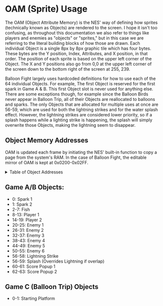 # OAM (Sprite) Usage

The OAM (Object Attribute Memory) is the NES' way of defining how sprites (technically known as Objects) are rendered to the screen. I hope it isn't too confusing, as throughout this documentation we also refer to things like players and enemies as "objects" or "sprites," but in this case we are referring to the literal building blocks of how those are drawn. Each individual Object is a single 8px by 8px graphic tile which has four bytes. These bytes are the Y position, Index, Attributes, and X position, in that order. The position of each sprite is based on the upper left corner of the Object. The X and Y positions also go from 0,0 at the upper left corner of the screen down to the bottom right of the screen at 255, 239.

Balloon Fight largely uses hardcoded definitions for how to use each of the 64 individual Objects. For example, The first Object is reserved for the first spark in Game A & B. This first Object slot is never used for anything else. There are some exceptions though, for example since the Balloon Birds never appear in Balloon Trip, all of their Objects are reallocated to balloons and sparks. The only Objects that are allocated for multiple uses at once are 56-59, which are used for both the lightning strikes and for the water splash effect. However, the lightning strikes are considered lower priority, so if a splash happens while a lighting strike is happening, the splash will simply overwrite those Objects, making the lightning seem to disappear.

## Object Memory Addresses

OAM is updated each frame by initiating the NES' built-in function to copy a page from the system's RAM. In the case of Balloon Fight, the editable mirror of OAM is kept at 0x0200-0x02FF.

<details>
	<summary>Table of Object Addresses</summary>
 
|Object|Y Pos|Tile Index|Attribute|X Pos|
|:---|---:|---:|---:|---:|
|Object 0|`0x0200`|`0x0201`|`0x0202`|`0x0203`|
|Object 1|`0x0204`|`0x0205`|`0x0206`|`0x0207`|
|Object 2|`0x0208`|`0x0209`|`0x020A`|`0x020B`|
|Object 3|`0x020C`|`0x020D`|`0x020E`|`0x020F`|
|Object 4|`0x0210`|`0x0211`|`0x0212`|`0x0213`|
|Object 5|`0x0214`|`0x0215`|`0x0216`|`0x0217`|
|Object 6|`0x0218`|`0x0219`|`0x021A`|`0x021B`|
|Object 7|`0x021C`|`0x021D`|`0x021E`|`0x021F`|
|Object 8|`0x0220`|`0x0221`|`0x0222`|`0x0223`|
|Object 9|`0x0224`|`0x0225`|`0x0226`|`0x0227`|
|Object 10|`0x0228`|`0x0229`|`0x022A`|`0x022B`|
|Object 11|`0x022C`|`0x022D`|`0x022E`|`0x022F`|
|Object 12|`0x0230`|`0x0231`|`0x0232`|`0x0233`|
|Object 13|`0x0234`|`0x0235`|`0x0236`|`0x0237`|
|Object 14|`0x0238`|`0x0239`|`0x023A`|`0x023B`|
|Object 15|`0x023C`|`0x023D`|`0x023E`|`0x023F`|
|Object 16|`0x0240`|`0x0241`|`0x0242`|`0x0243`|
|Object 17|`0x0244`|`0x0245`|`0x0246`|`0x0247`|
|Object 18|`0x0248`|`0x0249`|`0x024A`|`0x024B`|
|Object 19|`0x024C`|`0x024D`|`0x024E`|`0x024F`|
|Object 20|`0x0250`|`0x0251`|`0x0252`|`0x0253`|
|Object 21|`0x0254`|`0x0255`|`0x0256`|`0x0257`|
|Object 22|`0x0258`|`0x0259`|`0x025A`|`0x025B`|
|Object 23|`0x025C`|`0x025D`|`0x025E`|`0x025F`|
|Object 24|`0x0260`|`0x0261`|`0x0262`|`0x0263`|
|Object 25|`0x0264`|`0x0265`|`0x0266`|`0x0267`|
|Object 26|`0x0268`|`0x0269`|`0x026A`|`0x026B`|
|Object 27|`0x026C`|`0x026D`|`0x026E`|`0x026F`|
|Object 28|`0x0270`|`0x0271`|`0x0272`|`0x0273`|
|Object 29|`0x0274`|`0x0275`|`0x0276`|`0x0277`|
|Object 30|`0x0278`|`0x0279`|`0x027A`|`0x027B`|
|Object 31|`0x027C`|`0x027D`|`0x027E`|`0x027F`|
|Object 32|`0x0280`|`0x0281`|`0x0282`|`0x0283`|
|Object 33|`0x0284`|`0x0285`|`0x0286`|`0x0287`|
|Object 34|`0x0288`|`0x0289`|`0x028A`|`0x028B`|
|Object 35|`0x028C`|`0x028D`|`0x028E`|`0x028F`|
|Object 36|`0x0290`|`0x0291`|`0x0292`|`0x0293`|
|Object 37|`0x0294`|`0x0295`|`0x0296`|`0x0297`|
|Object 38|`0x0298`|`0x0299`|`0x029A`|`0x029B`|
|Object 39|`0x029C`|`0x029D`|`0x029E`|`0x029F`|
|Object 40|`0x02A0`|`0x02A1`|`0x02A2`|`0x02A3`|
|Object 41|`0x02A4`|`0x02A5`|`0x02A6`|`0x02A7`|
|Object 42|`0x02A8`|`0x02A9`|`0x02AA`|`0x02AB`|
|Object 43|`0x02AC`|`0x02AD`|`0x02AE`|`0x02AF`|
|Object 44|`0x02B0`|`0x02B1`|`0x02B2`|`0x02B3`|
|Object 45|`0x02B4`|`0x02B5`|`0x02B6`|`0x02B7`|
|Object 46|`0x02B8`|`0x02B9`|`0x02BA`|`0x02BB`|
|Object 47|`0x02BC`|`0x02BD`|`0x02BE`|`0x02BF`|
|Object 48|`0x02C0`|`0x02C1`|`0x02C2`|`0x02C3`|
|Object 49|`0x02C4`|`0x02C5`|`0x02C6`|`0x02C7`|
|Object 50|`0x02C8`|`0x02C9`|`0x02CA`|`0x02CB`|
|Object 51|`0x02CC`|`0x02CD`|`0x02CE`|`0x02CF`|
|Object 52|`0x02D0`|`0x02D1`|`0x02D2`|`0x02D3`|
|Object 53|`0x02D4`|`0x02D5`|`0x02D6`|`0x02D7`|
|Object 54|`0x02D8`|`0x02D9`|`0x02DA`|`0x02DB`|
|Object 55|`0x02DC`|`0x02DD`|`0x02DE`|`0x02DF`|
|Object 56|`0x02E0`|`0x02E1`|`0x02E2`|`0x02E3`|
|Object 57|`0x02E4`|`0x02E5`|`0x02E6`|`0x02E7`|
|Object 58|`0x02E8`|`0x02E9`|`0x02EA`|`0x02EB`|
|Object 59|`0x02EC`|`0x02ED`|`0x02EE`|`0x02EF`|
|Object 60|`0x02F0`|`0x02F1`|`0x02F2`|`0x02F3`|
|Object 61|`0x02F4`|`0x02F5`|`0x02F6`|`0x02F7`|
|Object 62|`0x02F8`|`0x02F9`|`0x02FA`|`0x02FB`|
|Object 63|`0x02FC`|`0x02FD`|`0x02FE`|`0x02FF`|

</details>

## Game A/B Objects:
* 0: Spark 1
* 1: Spark 2
* 2-7: Fish
* 8-13: Player 1
* 14-19: Player 2
* 20-25: Enemy 1
* 26-31: Enemy 2
* 32-37: Enemy 3
* 38-43: Enemy 4
* 44-49: Enemy 5
* 50-55: Enemy 6
* 56-58: Lightning Strike
* 56-59: Splash (Overrides Lightning if overlap)
* 60-61: Score Popup 1
* 62-63: Score Popup 2

## Game C (Balloon Trip) Objects
* 0-1: Starting Platform